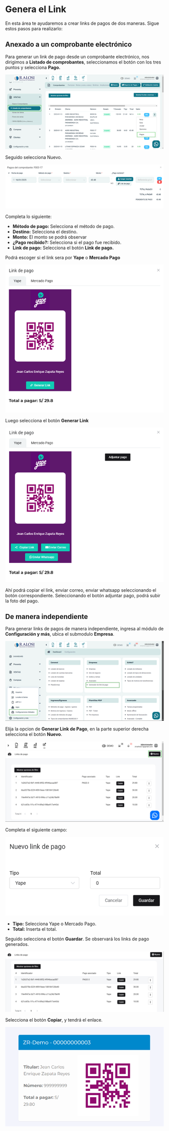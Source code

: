 # Genera el Link

En esta área te ayudaremos a crear links de pagos de dos maneras. Sigue estos pasos para realizarlo:

## Anexado a un comprobante electrónico

Para generar un link de pago desde un comprobante electrónico, nos dirigimos a **Listado de comprobantes**, seleccionamos el botón con los tres puntos y selecciona **Pago.**

![Alt text](img/Genera-el-Link_01.jpg)

Seguido selecciona Nuevo.

![Alt text](img/Genera-el-Link_02.jpg)

Completa lo siguiente:

* **Método de pago:** Selecciona el método de pago.
* **Destino:** Selecciona el destino.
* **Monto:** El monto se podrá observar
* **¿Pago recibido?:** Selecciona si el pago fue recibido.
* **Link de pago:** Selecciona el botón **Link de pago.**

Podrá escoger si el link sera por **Yape** o **Mercado Pago**

![Alt text](img/Genera-el-Link_03.jpg)

Luego selecciona el botón **Generar Link**

![Alt text](img/Genera-el-Link_04.jpg)

Ahí podrá copiar el link, enviar correo, enviar whatsapp seleccionando el botón correspondiente. Seleccionando el botón adjuntar pago, podrá subir la foto del pago.

## De manera independiente

Para  generar links de pagos de manera independiente, ingresa al módulo de **Configuración y más**, ubica el submodulo **Empresa**.

![Alt text](img/Genera-el-Link_10.jpg)


Elija la opcion de **Generar Link de Pago**, en la parte superior derecha selecciona el botón **Nuevo**.

![Alt text](img/Genera-el-Link_05.jpg)

Completa el siguiente campo:

![Alt text](img/Genera-el-Link_06.jpg)

* **Tipo:** Selecciona Yape o Mercado Pago.
* **Total:** Inserta el total.

Seguido selecciona el botón **Guardar**. Se observará los links de pago generados.

![Alt text](img/Genera-el-Link_07.jpg)

Selecciona el botón **Copiar**, y tendrá el enlace.

![Alt text](img/Genera-el-Link_08.jpg)
